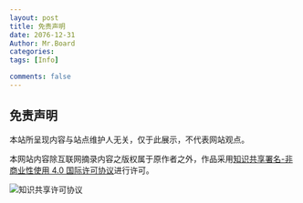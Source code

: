 ```yaml
---
layout: post
title: 免责声明
date: 2076-12-31
Author: Mr.Board
categories: 
tags: [Info]

comments: false
--- 
```


## 免责声明

本站所呈现内容与站点维护人无关，仅于此展示，不代表网站观点。

本网站内容除互联网摘录内容之版权属于原作者之外，作品采用[知识共享署名-非商业性使用 4.0 国际许可协议](http://creativecommons.org/licenses/by-nc/4.0/)进行许可。

<img alt="知识共享许可协议" style="border-width:0" src="https://i.creativecommons.org/l/by-nc/4.0/88x31.png" />
